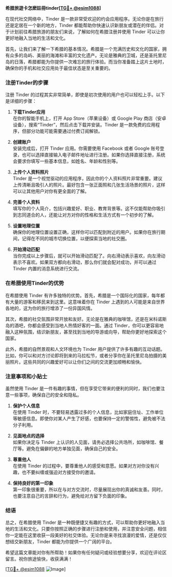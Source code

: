 **希腊旅遊卡怎麽註冊tinder[[TG💪+ @esim1088](https://t.me/s/esim1088)]**

在现代社交网络中，Tinder 是一款非常受欢迎的约会应用程序。无论你是在旅行还是定居在一个新的地方，Tinder 都能帮助你快速认识新朋友或潜在的伴侣。对于计划前往希腊旅游的朋友们来说，了解如何在希腊注册并使用 Tinder 可以让你更好地融入当地的生活和文化。

首先，让我们来了解一下希腊的基本情况。希腊是一个充满历史和文化的国家，拥有众多的岛屿、美丽的海滩和丰富的文化遗产。无论是雅典的卫城，还是圣托里尼岛的日落，希腊都能为你提供一次难忘的旅行体验。而当你准备踏上这片土地时，确保你的手机和社交应用处于最佳状态是至关重要的。

### 注册Tinder的步骤

注册 Tinder 的过程其实非常简单，即使是初次使用的用户也可以轻松上手。以下是详细的步骤：

1. **下载Tinder应用**  
   在你的智能手机上，打开 App Store（苹果设备）或 Google Play 商店（安卓设备），搜索“Tinder”，然后点击下载并安装。Tinder 是一款免费的应用程序，但部分功能可能需要通过付费订阅解锁。

2. **创建账户**  
   安装完成后，打开 Tinder 应用。你需要使用 Facebook 或者 Google 账号登录，也可以选择直接输入电子邮件地址进行注册。如果你选择直接注册，系统会要求你填写一些基本信息，如姓名、年龄和性别等。

3. **上传个人资料照片**  
   Tinder 是一个视觉驱动的应用程序，因此你的个人资料照片非常重要。建议上传清晰且吸引人的照片。最好包含一张正面照和几张生活场景的照片，这样可以让其他用户对你有更全面的了解。

4. **完善个人资料**  
   填写你的个人简介，包括兴趣爱好、职业、教育背景等。这不仅能帮助你吸引到志同道合的人，还能让对方对你的性格和生活方式有一个初步的了解。

5. **设置地理位置**  
   确保你的地理位置设置正确，这样你可以匹配到附近的用户。如果你在旅行期间，记得在不同的城市切换位置，以便探索当地的社交圈。

6. **开始滑动匹配**  
   当你完成以上步骤后，就可以开始滑动匹配了。向右滑动表示喜欢，向左滑动表示不喜欢。如果双方都向右滑动，那么你们就会配对成功，并可以通过 Tinder 内置的消息系统进行交流。

### 在希腊使用Tinder的优势

在希腊使用 Tinder 有许多独特的优势。首先，希腊是一个国际化的国家，每年都有大量的游客和移民来到这里。这意味着你在 Tinder 上遇到的人可能是来自世界各地的，这为你的旅行增添了一份异国风情。

其次，希腊的社交氛围非常开放和友好。无论是在雅典的咖啡馆，还是在米科诺斯岛的酒吧，你都会感受到当地人热情好客的一面。通过 Tinder，你可以更容易地融入这种氛围，结识新朋友，甚至找到当地的导游或向导，帮助你更好地探索这个国家。

此外，希腊的自然景观和人文环境也为 Tinder 用户提供了许多有趣的互动话题。比如，你可以和对方讨论即将到来的马拉松节，或者分享你在圣托里尼岛拍摄的美丽照片。这些共同的兴趣爱好可以让你们之间的交流更加顺畅和愉快。

### 注意事项和小贴士

虽然使用 Tinder 是一件有趣的事情，但在享受它带来的便利的同时，我们也要注意一些事项，确保自己的安全和隐私。

1. **保护个人信息**  
   在使用 Tinder 时，不要轻易透露过多的个人信息，比如家庭住址、工作单位等敏感信息。即使你对某人产生了好感，也要保持一定的警惕性，避免被不法分子利用。

2. **见面地点的选择**  
   如果你决定与 Tinder 上认识的人见面，请务必选择公共场所，如咖啡馆、餐厅等。避免在偏僻的地方单独见面，确保自己的安全。

3. **尊重他人**  
   在使用 Tinder 的过程中，要尊重他人的感受和意愿。如果对方对你没有兴趣，也不要纠缠或强迫对方接受你的邀请。

4. **保持良好的第一印象**  
   第一印象很重要，所以在与对方交流时，尽量展现出你的真诚和友善。同时，也要注意自己的言辞和行为，避免给对方留下负面的印象。

### 结语

总之，在希腊使用 Tinder 是一种既便捷又有趣的方式，可以帮助你更好地融入当地的生活和文化。只要你按照正确的步骤进行注册和使用，并注意安全问题，相信你一定能在这里收获一段美好的社交体验。无论你是来寻找浪漫的爱情，还是仅仅想结交新朋友，Tinder 都能为你提供一个广阔的平台。

希望这篇文章能对你有所帮助！如果你有任何疑问或经验想要分享，欢迎在评论区留言。祝你旅途愉快，收获满满！

[[TG💪+ @esim1088](https://t.me/s/esim1088) ![Image](https://i.postimg.cc/4NQfJmqS/Snipaste-2025-05-13-00-14-12.png)]